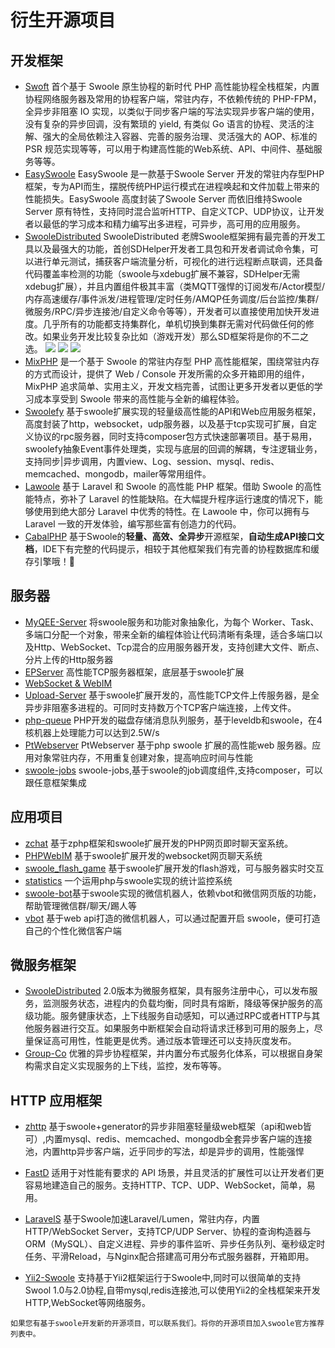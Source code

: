 # 衍生开源项目

开发框架
----
* [Swoft](https://www.swoft.org) 首个基于 Swoole 原生协程的新时代 PHP 高性能协程全栈框架，内置协程网络服务器及常用的协程客户端，常驻内存，不依赖传统的 PHP-FPM，全异步非阻塞 IO 实现，以类似于同步客户端的写法实现异步客户端的使用，没有复杂的异步回调，没有繁琐的 yield, 有类似 Go 语言的协程、灵活的注解、强大的全局依赖注入容器、完善的服务治理、灵活强大的 AOP、标准的 PSR 规范实现等等，可以用于构建高性能的Web系统、API、中间件、基础服务等等。
* [EasySwoole](http://www.easyswoole.com/) EasySwoole 是一款基于Swoole Server 开发的常驻内存型PHP框架，专为API而生，摆脱传统PHP运行模式在进程唤起和文件加载上带来的性能损失。EasySwoole 高度封装了Swoole Server 而依旧维持Swoole Server 原有特性，支持同时混合监听HTTP、自定义TCP、UDP协议，让开发者以最低的学习成本和精力编写出多进程，可异步，高可用的应用服务。
* [SwooleDistributed](http://sd.youwoxing.net)  SwooleDistributed 老牌Swoole框架拥有最完善的开发工具以及最强大的功能，首创SDHelper开发者工具包和开发者调试命令集，可以进行单元测试，捕获客户端流量分析，可视化的进行远程断点联调，还具备代码覆盖率检测的功能（swoole与xdebug扩展不兼容，SDHelper无需xdebug扩展），并且内置组件极其丰富（类MQTT强悍的订阅发布/Actor模型/内存高速缓存/事件派发/进程管理/定时任务/AMQP任务调度/后台监控/集群/微服务/RPC/异步连接池/自定义命令等等），开发者可以直接使用加快开发进度。几乎所有的功能都支持集群化，单机切换到集群无需对代码做任何的修改。如果业务开发比较复杂比如（游戏开发）那么SD框架将是你的不二之选。
![](https://wiki.swoole.com/static/uploads/wiki/201807/04/759890562278.png)
![](https://wiki.swoole.com/static/uploads/wiki/201807/04/760320104883.png)
![](https://wiki.swoole.com/static/uploads/wiki/201807/04/760660259170.png)
* [MixPHP](http://www.mixphp.cn/) 是一个基于 Swoole 的常驻内存型 PHP 高性能框架，围绕常驻内存的方式而设计，提供了 Web / Console 开发所需的众多开箱即用的组件，MixPHP 追求简单、实用主义，开发文档完善，试图让更多开发者以更低的学习成本享受到 Swoole 带来的高性能与全新的编程体验。
* [Swoolefy](https://github.com/bingcool/swoolefy) 基于swoole扩展实现的轻量级高性能的API和Web应用服务框架，高度封装了http，websocket，udp服务器，以及基于tcp实现可扩展，自定义协议的rpc服务器，同时支持composer包方式快速部署项目。基于易用，swoolefy抽象Event事件处理类，实现与底层的回调的解耦，专注逻辑业务，支持同步|异步调用，内置view、Log、session、mysql、redis、memcached、mongodb，mailer等常用组件。
* [Lawoole](https://github.com/lawoole/lawoole) 基于 Laravel 和 Swoole 的高性能 PHP 框架。借助 Swoole 的高性能特点，弥补了 Laravel 的性能缺陷。在大幅提升程序运行速度的情况下，能够使用到绝大部分 Laravel 中优秀的特性。在 Lawoole 中，你可以拥有与 Laravel 一致的开发体验，编写那些富有创造力的代码。
* [CabalPHP](https://www.cabalphp.com/) 基于Swoole的**轻量、高效、全异步**开源框架，**自动生成API接口文档**，IDE下有完整的代码提示，相较于其他框架我们有完善的协程数据库和缓存引擎哦！


服务器
------
* [MyQEE-Server](https://github.com/myqee/server) 将swoole服务和功能对象抽象化，为每个 Worker、Task、多端口分配一个对象，带来全新的编程体验让代码清晰有条理，适合多端口以及Http、WebSocket、Tcp混合的应用服务器开发，支持创建大文件、断点、分片上传的Http服务器
* [EPServer](https://github.com/ewenlaz/epserver) 高性能TCP服务器框架，底层基于swoole扩展
* [WebSocket & WebIM](https://github.com/matyhtf/PHPWebIM) 
* [Upload-Server](https://github.com/matyhtf/swoole/blob/master/examples/server/upload_server.php) 基于swoole扩展开发的，高性能TCP文件上传服务器，是全异步非阻塞多进程的。可同时支持数万个TCP客户端连接，上传文件。
* [php-queue](https://github.com/matyhtf/php-queue) PHP开发的磁盘存储消息队列服务，基于leveldb和swoole，在4核机器上处理能力可以达到2.5W/s
* [PtWebserver](https://git.oschina.net/pantian/PtWebserver) PtWebserver 基于php swoole 扩展的高性能web 服务器。应用对象常驻内存，不用重复创建对象，提高响应时间与性能
* [swoole-jobs](https://github.com/kcloze/swoole-jobs) swoole-jobs,基于swoole的job调度组件,支持composer，可以跟任意框架集成

应用项目
----
* [zchat](https://github.com/shenzhe/zchat) 基于zphp框架和swoole扩展开发的PHP网页即时聊天室系统。
* [PHPWebIM](https://github.com/matyhtf/phpwebim) 基于swoole扩展开发的websocket网页聊天系统
* [swoole_flash_game](https://github.com/matyhtf/swoole_flash_game) 基于swoole扩展开发的flash游戏，可与服务器实时交互
* [statistics](https://github.com/smalleyes/statistics) 一个运用php与swoole实现的统计监控系统
* [swoole-bot](https://github.com/kcloze/swoole-bot)基于swoole实现的微信机器人，依赖vbot和微信网页版的功能，帮助管理微信群/聊天/踢人等
* [vbot](https://github.com/hanson/vbot) 基于web api打造的微信机器人，可以通过配置开启 swoole，便可打造自己的个性化微信客户端

微服务框架
---
* [SwooleDistributed](http://sd.youwoxing.net) 2.0版本为微服务框架，具有服务注册中心，可以发布服务，监测服务状态，进程内的负载均衡，同时具有熔断，降级等保护服务的高级功能。服务健康状态，上下线服务自动感知，可以通过RPC或者HTTP与其他服务器进行交互。如果服务中断框架会自动将请求迁移到可用的服务上，尽量保证高可用性，性能更是优秀。通过版本管理还可以支持灰度发布。
* [Group-Co](https://github.com/fucongcong/Group-Co) 优雅的异步协程框架，并内置分布式服务化体系，可以根据自身架构需求自定义实现服务的上下线，监控，发布等等。

HTTP 应用框架
-----
* [zhttp](https://github.com/keaixiaou/zhttp) 基于swoole+generator的异步非阻塞轻量级web框架（api和web皆可）,内置mysql、redis、memcached、mongodb全套异步客户端的连接池，内置http异步客户端，近乎同步的写法，却是异步的调用，性能强悍

* [FastD](https://github.com/JanHuang/fastD) 适用于对性能有要求的 API 场景，并且灵活的扩展性可以让开发者们更容易地建造自己的服务。支持HTTP、TCP、UDP、WebSocket，简单，易用。

* [LaravelS](https://github.com/hhxsv5/laravel-s) 基于Swoole加速Laravel/Lumen，常驻内存，内置HTTP/WebSocket Server，支持TCP/UDP Server、协程的查询构造器与ORM（MySQL）、自定义进程、异步的事件监听、异步任务队列、毫秒级定时任务、平滑Reload，与Nginx配合搭建高可用分布式服务器群，开箱即用。

* [Yii2-Swoole](https://github.com/tsingsun/yii2-swoole) 支持基于Yii2框架运行于Swoole中,同时可以很简单的支持Swool 1.0与2.0协程,自带mysql,redis连接池,可以使用Yii2的全栈框架来开发HTTP,WebSocket等网络服务。
```
如果您有基于swoole开发新的开源项目，可以联系我们。将你的开源项目加入swoole官方推荐列表中。
```
